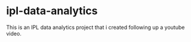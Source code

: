 # ipl-data-analytics
This is an IPL data analytics project that i created following up a youtube video.
